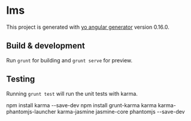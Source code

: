 # lms

This project is generated with [yo angular generator](https://github.com/yeoman/generator-angular)
version 0.16.0.

## Build & development

Run `grunt` for building and `grunt serve` for preview.

## Testing

Running `grunt test` will run the unit tests with karma.

npm install karma --save-dev
npm install grunt-karma karma karma-phantomjs-launcher karma-jasmine jasmine-core phantomjs --save-dev
